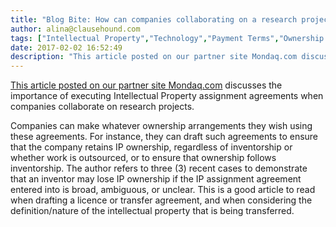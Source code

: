 ```yaml
---
title: "Blog Bite: How can companies collaborating on a research project use intellectual property assignment agreements to establish IP ownership arrangements?"
author: alina@clausehound.com
tags: ["Intellectual Property","Technology","Payment Terms","Ownership of Intellectual Property","Intellectual Property Transfer","Agreements","IP Transfer","Blog Bites","Mondaq","Canada (General)"]
date: 2017-02-02 16:52:49
description: "This article posted on our partner site Mondaq.com discusses the importance of executing Intellectual Property assignment agreement when companies collaborate on research projects."
---
```


[This article posted on our partner site Mondaq.com](http://www.mondaq.com/canada/x/564768/Patent/Creative+Collaboration+Agreements+That+Work) discusses the importance of executing Intellectual Property assignment agreements when companies collaborate on research projects.

Companies can make whatever ownership arrangements they wish using these agreements. For instance, they can draft such agreements to ensure that the company retains IP ownership, regardless of inventorship or whether work is outsourced, or to ensure that ownership follows inventorship. The author refers to three (3) recent cases to demonstrate that an inventor may lose IP ownership if the IP assignment agreement entered into is broad, ambiguous, or unclear. This is a good article to read when drafting a licence or transfer agreement, and when considering the definition/nature of the intellectual property that is being transferred.
